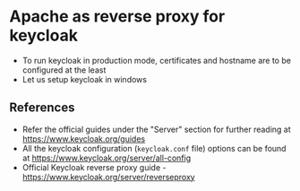 
# Apache as reverse proxy for keycloak 

* To run keycloak in production mode, certificates and hostname are to be configured at the least
* Let us setup keycloak in windows




## References
* Refer the official guides under the "Server" section for further reading at https://www.keycloak.org/guides
* All the keycloak configuration (`keycloak.conf` file) options can be found at https://www.keycloak.org/server/all-config 
* Official Keycloak reverse proxy guide - https://www.keycloak.org/server/reverseproxy
<!--stackedit_data:
eyJoaXN0b3J5IjpbLTE3NzgwNTU1MTJdfQ==
-->